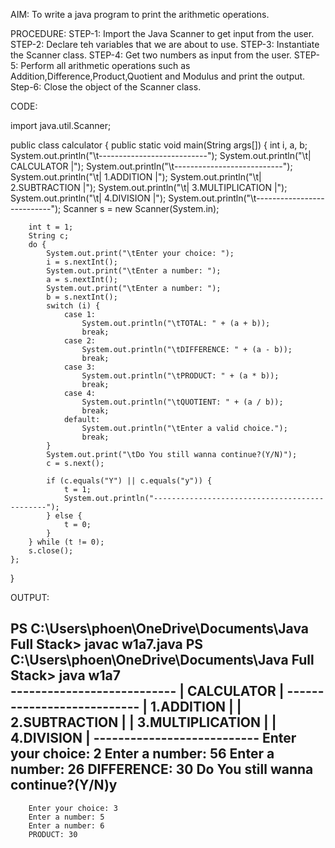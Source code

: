 AIM:
	To write a java program to print the arithmetic operations.
         
PROCEDURE:
	STEP-1: Import the Java Scanner to get input from the user.
    STEP-2: Declare teh variables that we are about to use.
    STEP-3: Instantiate the Scanner class.
    STEP-4: Get two numbers as input from the user.
    STEP-5: Perform all arithmetic operations such as Addition,Difference,Product,Quotient and Modulus and print the output.
    Step-6: Close the object of the Scanner class.

 CODE:

import java.util.Scanner;

public class calculator {
    public static void main(String args[]) {
        int i, a, b;
        System.out.println("\t---------------------------");
        System.out.println("\t|        CALCULATOR       |");
        System.out.println("\t---------------------------");
        System.out.println("\t|     1.ADDITION          |");
        System.out.println("\t|     2.SUBTRACTION       |");
        System.out.println("\t|     3.MULTIPLICATION    |");
        System.out.println("\t|     4.DIVISION          |");
        System.out.println("\t---------------------------");
        Scanner s = new Scanner(System.in);

        int t = 1;
        String c;
        do {
            System.out.print("\tEnter your choice: ");
            i = s.nextInt();
            System.out.print("\tEnter a number: ");
            a = s.nextInt();
            System.out.print("\tEnter a number: ");
            b = s.nextInt();
            switch (i) {
                case 1:
                    System.out.println("\tTOTAL: " + (a + b));
                    break;
                case 2:
                    System.out.println("\tDIFFERENCE: " + (a - b));
                    break;
                case 3:
                    System.out.println("\tPRODUCT: " + (a * b));
                    break;
                case 4:
                    System.out.println("\tQUOTIENT: " + (a / b));
                    break;
                default:
                    System.out.println("\tEnter a valid choice.");
                    break;
            }
            System.out.print("\tDo You still wanna continue?(Y/N)");
            c = s.next();

            if (c.equals("Y") || c.equals("y")) {
                t = 1;
                System.out.println("----------------------------------------------");
            } else {
                t = 0;
            }
        } while (t != 0);
        s.close();
    };
}

OUTPUT:

PS C:\Users\phoen\OneDrive\Documents\Java Full Stack> javac w1a7.java
PS C:\Users\phoen\OneDrive\Documents\Java Full Stack> java w1a7      
        ---------------------------
        |        CALCULATOR       |
        ---------------------------
        |     1.ADDITION          |
        |     2.SUBTRACTION       |
        |     3.MULTIPLICATION    |
        |     4.DIVISION          |
        ---------------------------
        Enter your choice: 2
        Enter a number: 56
        Enter a number: 26
        DIFFERENCE: 30
        Do You still wanna continue?(Y/N)y
----------------------------------------------
        Enter your choice: 3
        Enter a number: 5
        Enter a number: 6
        PRODUCT: 30

